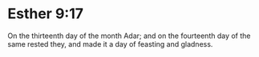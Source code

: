 # Esther 9:17

On the thirteenth day of the month Adar; and on the fourteenth day of the same rested they, and made it a day of feasting and gladness.